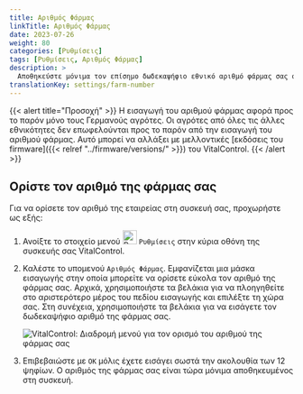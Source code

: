 ```yaml
---
title: Αριθμός Φάρμας
linkTitle: Αριθμός Φάρμας
date: 2023-07-26
weight: 80
categories: [Ρυθμίσεις]
tags: [Ρυθμίσεις, Αριθμός Φάρμας]
description: >
  Αποθηκεύστε μόνιμα τον επίσημο δωδεκαψήφιο εθνικό αριθμό φάρμας σας στη συσκευή VitalControl.
translationKey: settings/farm-number
---
```

{{< alert title="Προσοχή" >}}
Η εισαγωγή του αριθμού φάρμας αφορά προς το παρόν μόνο τους Γερμανούς αγρότες. Οι αγρότες από όλες τις άλλες εθνικότητες δεν επωφελούνται προς το παρόν από την εισαγωγή του αριθμού φάρμας. Αυτό μπορεί να αλλάξει με μελλοντικές [εκδόσεις του firmware]({{< relref "../firmware/versions/" >}}) του VitalControl.
{{< /alert >}}

## Ορίστε τον αριθμό της φάρμας σας

Για να ορίσετε τον αριθμό της εταιρείας στη συσκευή σας, προχωρήστε ως εξής:

1. Ανοίξτε το στοιχείο μενού <img src="/icons/gear.svg" width="25" align="bottom" alt="Ρυθμίσεις" /> `Ρυθμίσεις` στην κύρια οθόνη της συσκευής σας VitalControl.

2. Καλέστε το υπομενού `Αριθμός Φάρμας`. Εμφανίζεται μια μάσκα εισαγωγής στην οποία μπορείτε να ορίσετε εύκολα τον αριθμό της φάρμας σας. Αρχικά, χρησιμοποιήστε τα βελάκια για να πλοηγηθείτε στο αριστερότερο μέρος του πεδίου εισαγωγής και επιλέξτε τη χώρα σας. Στη συνέχεια, χρησιμοποιήστε τα βελάκια για να εισάγετε τον δωδεκαψήφιο αριθμό της φάρμας σας.

   ![VitalControl: Διαδρομή μενού για τον ορισμό του αριθμού της φάρμας σας](../images/farm-number.png "Ορισμός του αριθμού της φάρμας σας")

3. Επιβεβαιώστε με `OK` μόλις έχετε εισάγει σωστά την ακολουθία των 12 ψηφίων. Ο αριθμός της φάρμας σας είναι τώρα μόνιμα αποθηκευμένος στη συσκευή.
